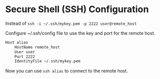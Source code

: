 # Secure Shell (SSH) Configuration

Instead of `ssh -i ~/.ssh/mykey.pem -p 2222 user@remote_host`

Configure ~/.ssh/config file to use the key and port for the remote host.

```bash
Host alias
    HostName remote_host
    User user
    Port 2222
    IdentityFile ~/.ssh/mykey.pem
```

Now you can use `ssh alias` to connect to the remote host.
